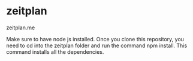 # zeitplan
zeitplan.me

Make sure to have node js installed. Once you clone this repository, you need to cd into the zeitplan folder and run the command npm install. This command installs all the dependencies.
